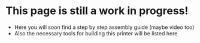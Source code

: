 # This page is still a work in progress!
- Here you will soon find a step by step assembly guide (maybe video too)
- Also the necessary tools for building this printer will be listed here